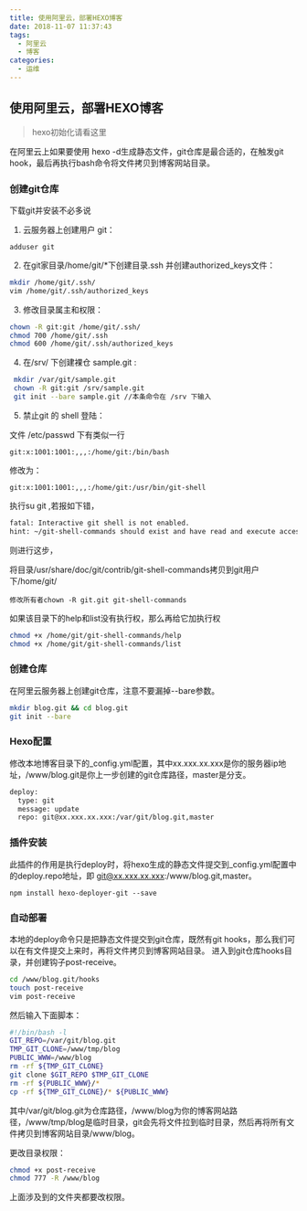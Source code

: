 ```yaml
---
title: 使用阿里云，部署HEXO博客
date: 2018-11-07 11:37:43
tags:
  - 阿里云
  - 博客
categories:
  - 运维
---
```


## 使用阿里云，部署HEXO博客

> hexo初始化请看这里

在阿里云上如果要使用 hexo -d生成静态文件，git仓库是最合适的，在触发git hook，最后再执行bash命令将文件拷贝到博客网站目录。

<!-- more -->

### 创建git仓库

下载git并安装不必多说

1. 云服务器上创建用户 git：

`adduser git`

2. 在git家目录/home/git/*下创建目录.ssh 并创建authorized_keys文件：

``` bash
mkdir /home/git/.ssh/
vim /home/git/.ssh/authorized_keys
```

3. 修改目录属主和权限：

``` bash
chown -R git:git /home/git/.ssh/
chmod 700 /home/git/.ssh
chmod 600 /home/git/.ssh/authorized_keys
```

4. 在/srv/ 下创建裸仓 sample.git :

``` bash
 mkdir /var/git/sample.git
 chown -R git:git /srv/sample.git
 git init --bare sample.git //本条命令在 /srv 下输入
 ```

 5. 禁止git 的 shell 登陆：

文件 /etc/passwd 下有类似一行

`git:x:1001:1001:,,,:/home/git:/bin/bash`

修改为：

`git:x:1001:1001:,,,:/home/git:/usr/bin/git-shell`

执行su git ,若报如下错，

``` bash
fatal: Interactive git shell is not enabled.
hint: ~/git-shell-commands should exist and have read and execute access.
```

则进行这步，

将目录/usr/share/doc/git/contrib/git-shell-commands拷贝到git用户下/home/git/

`修改所有者chown -R git.git git-shell-commands `

如果该目录下的help和list没有执行权，那么再给它加执行权

``` bash
chmod +x /home/git/git-shell-commands/help
chmod +x /home/git/git-shell-commands/list
```

### 创建仓库

在阿里云服务器上创建git仓库，注意不要漏掉--bare参数。

``` bash
mkdir blog.git && cd blog.git
git init --bare
```

### Hexo配置
修改本地博客目录下的_config.yml配置，其中xx.xxx.xx.xxx是你的服务器ip地址，/www/blog.git是你上一步创建的git仓库路径，master是分支。

``` bash
deploy:
  type: git
  message: update
  repo: git@xx.xxx.xx.xxx:/var/git/blog.git,master
```

### 插件安装

此插件的作用是执行deploy时，将hexo生成的静态文件提交到_config.yml配置中的deploy.repo地址，即 git@xx.xxx.xx.xxx:/www/blog.git,master。

`npm install hexo-deployer-git --save`

### 自动部署

本地的deploy命令只是把静态文件提交到git仓库，既然有git hooks，那么我们可以在有文件提交上来时，再将文件拷贝到博客网站目录。
进入到git仓库hooks目录，并创建钩子post-receive。

``` bash
cd /www/blog.git/hooks
touch post-receive
vim post-receive
```

然后输入下面脚本：

``` bash
#!/bin/bash -l
GIT_REPO=/var/git/blog.git
TMP_GIT_CLONE=/www/tmp/blog
PUBLIC_WWW=/www/blog
rm -rf ${TMP_GIT_CLONE}
git clone $GIT_REPO $TMP_GIT_CLONE
rm -rf ${PUBLIC_WWW}/*
cp -rf ${TMP_GIT_CLONE}/* ${PUBLIC_WWW}
```
其中/var/git/blog.git为仓库路径，/www/blog为你的博客网站路径，/www/tmp/blog是临时目录，git会先将文件拉到临时目录，然后再将所有文件拷贝到博客网站目录/www/blog。

更改目录权限：

``` bash
chmod +x post-receive
chmod 777 -R /www/blog
```
上面涉及到的文件夹都要改权限。
